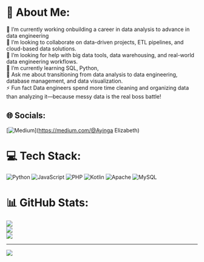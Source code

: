 # 💫 About Me:
🔭 I’m currently working onbuilding a career in data analysis to advance in data engineering<br>👯 I’m looking to collaborate on data-driven projects, ETL pipelines, and cloud-based data solutions.<br>🤝 I’m looking for help with big data tools, data warehousing, and real-world data engineering workflows.<br>🌱 I’m currently learning SQL, Python,<br>💬 Ask me about transitioning from data analysis to data engineering, database management, and data visualization.<br>⚡ Fun fact Data engineers spend more time cleaning and organizing data than analyzing it—because messy data is the real boss battle!


## 🌐 Socials:
[![Medium](https://img.shields.io/badge/Medium-12100E?logo=medium&logoColor=white)](https://medium.com/@Ayinga Elizabeth) 

# 💻 Tech Stack:
![Python](https://img.shields.io/badge/python-3670A0?style=flat&logo=python&logoColor=ffdd54) ![JavaScript](https://img.shields.io/badge/javascript-%23323330.svg?style=flat&logo=javascript&logoColor=%23F7DF1E) ![PHP](https://img.shields.io/badge/php-%23777BB4.svg?style=flat&logo=php&logoColor=white) ![Kotlin](https://img.shields.io/badge/kotlin-%237F52FF.svg?style=flat&logo=kotlin&logoColor=white) ![Apache](https://img.shields.io/badge/apache-%23D42029.svg?style=flat&logo=apache&logoColor=white) ![MySQL](https://img.shields.io/badge/mysql-4479A1.svg?style=flat&logo=mysql&logoColor=white)
# 📊 GitHub Stats:
![](https://github-readme-stats.vercel.app/api?username=AyingaElizabeth&theme=github_dark&hide_border=false&include_all_commits=false&count_private=true)<br/>
![](https://github-readme-streak-stats.herokuapp.com/?user=AyingaElizabeth&theme=github_dark&hide_border=false)<br/>
![](https://github-readme-stats.vercel.app/api/top-langs/?username=AyingaElizabeth&theme=github_dark&hide_border=false&include_all_commits=false&count_private=true&layout=compact)

---
[![](https://visitcount.itsvg.in/api?id=AyingaElizabeth&icon=4&color=13)](https://visitcount.itsvg.in)

